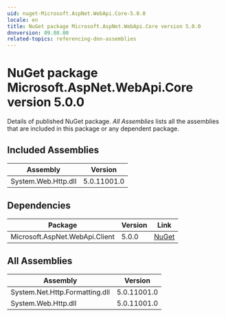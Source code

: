 ```yaml
---
uid: nuget-Microsoft.AspNet.WebApi.Core-5.0.0
locale: en
title: NuGet package Microsoft.AspNet.WebApi.Core version 5.0.0
dnnversion: 09.08.00
related-topics: referencing-dnn-assemblies
---
```


# NuGet package Microsoft.AspNet.WebApi.Core version 5.0.0
Details of published NuGet package.
*All Assemblies* lists all the assemblies that are included in this package or any dependent package.

## Included Assemblies

|Assembly|Version|
|---|---|
|System.Web.Http.dll|5.0.11001.0|

## Dependencies

|Package|Version|Link|
|---|---|---|
|Microsoft.AspNet.WebApi.Client|5.0.0|[NuGet](https://www.nuget.org/packages/Microsoft.AspNet.WebApi.Client/5.0.0)|

## All Assemblies

|Assembly|Version|
|---|---|
|System.Net.Http.Formatting.dll|5.0.11001.0|
|System.Web.Http.dll|5.0.11001.0|

